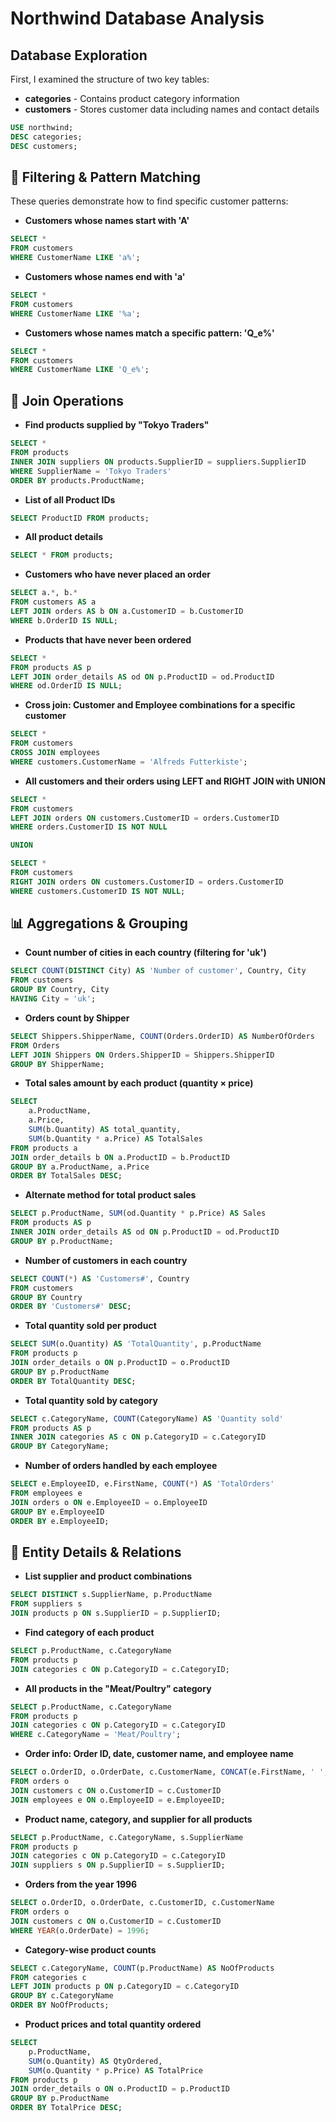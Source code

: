 # Northwind Database Analysis

## Database Exploration
First, I examined the structure of two key tables:
- **categories** - Contains product category information
- **customers** - Stores customer data including names and contact details
```sql
USE northwind;
DESC categories;
DESC customers;
```

## 🔎 Filtering & Pattern Matching
These queries demonstrate how to find specific customer patterns:

- **Customers whose names start with 'A'**
```sql
SELECT * 
FROM customers
WHERE CustomerName LIKE 'a%';
```

- **Customers whose names end with 'a'**
```sql
SELECT * 
FROM customers
WHERE CustomerName LIKE '%a';
```

- **Customers whose names match a specific pattern: 'Q_e%'**
```sql
SELECT *
FROM customers 
WHERE CustomerName LIKE 'Q_e%';
```

## 🔗 Join Operations

- **Find products supplied by "Tokyo Traders"**
```sql
SELECT *
FROM products
INNER JOIN suppliers ON products.SupplierID = suppliers.SupplierID
WHERE SupplierName = 'Tokyo Traders'
ORDER BY products.ProductName;
```

- **List of all Product IDs**
```sql
SELECT ProductID FROM products;
```

- **All product details**
```sql
SELECT * FROM products;
```

- **Customers who have never placed an order**
```sql
SELECT a.*, b.*
FROM customers AS a
LEFT JOIN orders AS b ON a.CustomerID = b.CustomerID
WHERE b.OrderID IS NULL;
```

- **Products that have never been ordered**
```sql
SELECT *
FROM products AS p
LEFT JOIN order_details AS od ON p.ProductID = od.ProductID
WHERE od.OrderID IS NULL;
```

- **Cross join: Customer and Employee combinations for a specific customer**
```sql
SELECT * 
FROM customers
CROSS JOIN employees
WHERE customers.CustomerName = 'Alfreds Futterkiste';
```

- **All customers and their orders using LEFT and RIGHT JOIN with UNION**
```sql
SELECT *
FROM customers
LEFT JOIN orders ON customers.CustomerID = orders.CustomerID
WHERE orders.CustomerID IS NOT NULL

UNION

SELECT *
FROM customers
RIGHT JOIN orders ON customers.CustomerID = orders.CustomerID
WHERE customers.CustomerID IS NOT NULL;
```

## 📊 Aggregations & Grouping

- **Count number of cities in each country (filtering for 'uk')**
```sql
SELECT COUNT(DISTINCT City) AS 'Number of customer', Country, City 
FROM customers
GROUP BY Country, City
HAVING City = 'uk';
```

- **Orders count by Shipper**
```sql
SELECT Shippers.ShipperName, COUNT(Orders.OrderID) AS NumberOfOrders 
FROM Orders
LEFT JOIN Shippers ON Orders.ShipperID = Shippers.ShipperID
GROUP BY ShipperName;
```

- **Total sales amount by each product (quantity × price)**
```sql
SELECT 
    a.ProductName, 
    a.Price, 
    SUM(b.Quantity) AS total_quantity, 
    SUM(b.Quantity * a.Price) AS TotalSales
FROM products a
JOIN order_details b ON a.ProductID = b.ProductID
GROUP BY a.ProductName, a.Price
ORDER BY TotalSales DESC;
```

- **Alternate method for total product sales**
```sql
SELECT p.ProductName, SUM(od.Quantity * p.Price) AS Sales
FROM products AS p
INNER JOIN order_details AS od ON p.ProductID = od.ProductID
GROUP BY p.ProductName;
```

- **Number of customers in each country**
```sql
SELECT COUNT(*) AS 'Customers#', Country
FROM customers
GROUP BY Country
ORDER BY 'Customers#' DESC;
```

- **Total quantity sold per product**
```sql
SELECT SUM(o.Quantity) AS 'TotalQuantity', p.ProductName
FROM products p
JOIN order_details o ON p.ProductID = o.ProductID
GROUP BY p.ProductName
ORDER BY TotalQuantity DESC;
```

- **Total quantity sold by category**
```sql
SELECT c.CategoryName, COUNT(CategoryName) AS 'Quantity sold'
FROM products AS p
INNER JOIN categories AS c ON p.CategoryID = c.CategoryID
GROUP BY CategoryName;
```

- **Number of orders handled by each employee**
```sql
SELECT e.EmployeeID, e.FirstName, COUNT(*) AS 'TotalOrders'
FROM employees e
JOIN orders o ON e.EmployeeID = o.EmployeeID
GROUP BY e.EmployeeID
ORDER BY e.EmployeeID;
```

## 🧾 Entity Details & Relations

- **List supplier and product combinations**
```sql
SELECT DISTINCT s.SupplierName, p.ProductName
FROM suppliers s
JOIN products p ON s.SupplierID = p.SupplierID;
```

- **Find category of each product**
```sql
SELECT p.ProductName, c.CategoryName
FROM products p
JOIN categories c ON p.CategoryID = c.CategoryID;
```

- **All products in the "Meat/Poultry" category**
```sql
SELECT p.ProductName, c.CategoryName
FROM products p
JOIN categories c ON p.CategoryID = c.CategoryID
WHERE c.CategoryName = 'Meat/Poultry';
```

- **Order info: Order ID, date, customer name, and employee name**
```sql
SELECT o.OrderID, o.OrderDate, c.CustomerName, CONCAT(e.FirstName, ' ', e.LastName) AS EmployeeName
FROM orders o
JOIN customers c ON o.CustomerID = c.CustomerID
JOIN employees e ON o.EmployeeID = e.EmployeeID;
```

- **Product name, category, and supplier for all products**
```sql
SELECT p.ProductName, c.CategoryName, s.SupplierName
FROM products p
JOIN categories c ON p.CategoryID = c.CategoryID
JOIN suppliers s ON p.SupplierID = s.SupplierID;
```

- **Orders from the year 1996**
```sql
SELECT o.OrderID, o.OrderDate, c.CustomerID, c.CustomerName
FROM orders o
JOIN customers c ON o.CustomerID = c.CustomerID
WHERE YEAR(o.OrderDate) = 1996;
```

- **Category-wise product counts**
```sql
SELECT c.CategoryName, COUNT(p.ProductName) AS NoOfProducts
FROM categories c
LEFT JOIN products p ON p.CategoryID = c.CategoryID
GROUP BY c.CategoryName
ORDER BY NoOfProducts;
```

- **Product prices and total quantity ordered**
```sql
SELECT 
    p.ProductName, 
    SUM(o.Quantity) AS QtyOrdered,          
    SUM(o.Quantity * p.Price) AS TotalPrice
FROM products p 
JOIN order_details o ON o.ProductID = p.ProductID
GROUP BY p.ProductName
ORDER BY TotalPrice DESC;
```
